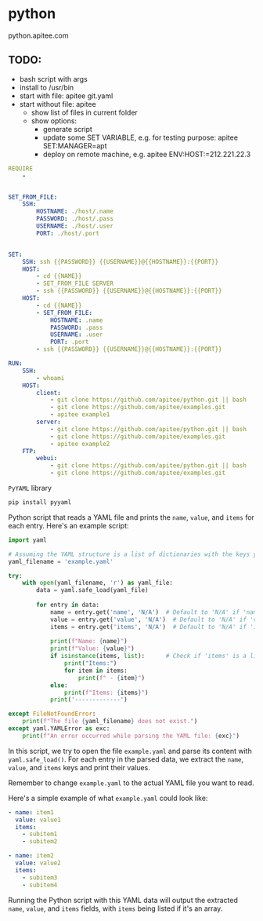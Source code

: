 # python
python.apitee.com

## TODO:
- bash script with args
- install to /usr/bin
- start with file: apitee git.yaml
- start without file: apitee 
    - show list of files in current folder
    - show options:
        - generate script
        - update some SET VARIABLE, e.g. for testing purpose: apitee SET:MANAGER=apt
        - deploy on remote machine, e.g. apitee ENV:HOST:=212.221.22.3

```yaml
REQUIRE
    - 


SET_FROM_FILE:
    SSH:
        HOSTNAME: ./host/.name
        PASSWORD: ./host/.pass
        USERNAME: ./host/.user
        PORT: ./host/.port


SET:
    SSH: ssh {{PASSWORD}} {{USERNAME}}@{{HOSTNAME}}:{{PORT}}
    HOST:
        - cd {{NAME}}
        - SET_FROM_FILE SERVER
        - ssh {{PASSWORD}} {{USERNAME}}@{{HOSTNAME}}:{{PORT}}
    HOST:
        - cd {{NAME}}
        - SET_FROM_FILE:
            HOSTNAME: .name
            PASSWORD: .pass
            USERNAME: .user
            PORT: .port
        - ssh {{PASSWORD}} {{USERNAME}}@{{HOSTNAME}}:{{PORT}}

RUN:
    SSH:
        - whoami        
    HOST:
        client:
            - git clone https://github.com/apitee/python.git || bash
            - git clone https://github.com/apitee/examples.git
            - apitee example1
        server:
            - git clone https://github.com/apitee/python.git || bash
            - git clone https://github.com/apitee/examples.git
            - apitee example2
    FTP:
        webui:
            - git clone https://github.com/apitee/python.git || bash
            - git clone https://github.com/apitee/examples.git
```


`PyYAML` library

```bash
pip install pyyaml
```

Python script that reads a YAML file and prints the `name`, `value`, and `items` for each entry. Here's an example script:

```python
import yaml

# Assuming the YAML structure is a list of dictionaries with the keys you mentioned
yaml_filename = 'example.yaml'

try:
    with open(yaml_filename, 'r') as yaml_file:
        data = yaml.safe_load(yaml_file)
        
        for entry in data:
            name = entry.get('name', 'N/A')  # Default to 'N/A' if 'name' is not found
            value = entry.get('value', 'N/A')  # Default to 'N/A' if 'value' is not found
            items = entry.get('items', 'N/A')  # Default to 'N/A' if 'items' is not found
            
            print(f"Name: {name}")
            print(f"Value: {value}")
            if isinstance(items, list):      # Check if 'items' is a list
                print("Items:")
                for item in items:
                    print(f" - {item}")
            else:
                print(f"Items: {items}")
            print('-------------')

except FileNotFoundError:
    print(f"The file {yaml_filename} does not exist.")
except yaml.YAMLError as exc:
    print(f"An error occurred while parsing the YAML file: {exc}")
```


In this script, we try to open the file `example.yaml` and parse its content with `yaml.safe_load()`. For each entry in the parsed data, we extract the `name`, `value`, and `items` keys and print their values.

Remember to change `example.yaml` to the actual YAML file you want to read.

Here's a simple example of what `example.yaml` could look like:

```yaml
- name: item1
  value: value1
  items:
    - subitem1
    - subitem2

- name: item2
  value: value2
  items:
    - subitem3
    - subitem4
```

Running the Python script with this YAML data will output the extracted `name`, `value`, and `items` fields, with `items` being listed if it's an array.
